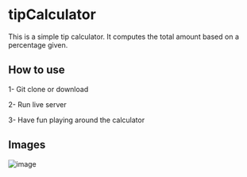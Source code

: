 # tipCalculator

This is a simple tip calculator. It computes the total amount based on a percentage given.

## How to use
1- Git clone or download

2- Run live server

3- Have fun playing around the calculator

## Images

![image](https://user-images.githubusercontent.com/91855362/150113122-92d2154d-e47f-4c6e-a141-41739f934c1d.png)
